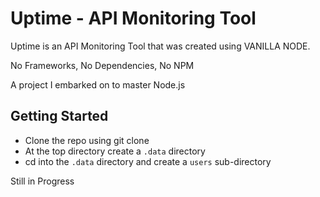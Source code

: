 # Uptime - API Monitoring Tool

Uptime is an API Monitoring Tool that was created using VANILLA NODE.

No Frameworks, No Dependencies, No NPM

A project I embarked on to master Node.js

## Getting Started

- Clone the repo using git clone
- At the top directory create a `.data` directory
- cd into the `.data` directory and create a `users` sub-directory

Still in Progress